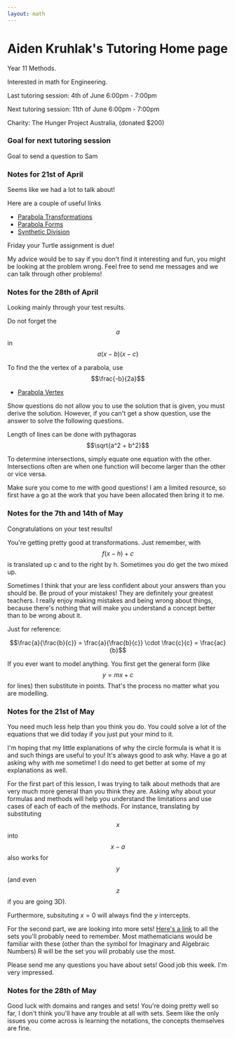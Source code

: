 ```yaml
---
layout: math
---
```

# Aiden Kruhlak's Tutoring Home page

Year 11 Methods.

Interested in math for Engineering.

Last tutoring session: 4th of June 6:00pm - 7:00pm

Next tutoring session: 11th of June 6:00pm - 7:00pm

Charity: The Hunger Project Australia, (donated $200)


### Goal for next tutoring session
Goal to send a question to Sam

### Notes for 21st of April

Seems like we had a lot to talk about!

Here are a couple of useful links

 - [Parabola Transformations](https://www.desmos.com/calculator/gh5du3k4mp)
 - [Parabola Forms](https://www.desmos.com/calculator/z1tvbo5cew)
 - [Synthetic Division](https://www.purplemath.com/modules/synthdiv.htm)

Friday your Turtle assignment is due!

My advice would be to say if you don't find it interesting and fun, you might
be looking at the problem wrong. Feel free to send me messages and we can
talk through other problems!

### Notes for the 28th of April

Looking mainly through your test results.

Do not forget the $$a$$ in $$a(x-b)(x-c)$$

To find the the vertex of a parabola, use $$\frac{-b}{2a}$$

 - [Parabola Vertex](https://www.desmos.com/calculator/xagm2cxlqu)

Show questions do not allow you to use the solution that is given, you must derive
the solution. However, if you can't get a show question, use the answer to solve
the following questions.

Length of lines can be done with pythagoras $$\sqrt{a^2 + b^2}$$

To determine intersections, simply equate one equation with the other. Intersections
often are when one function will become larger than the other or vice versa.

Make sure you come to me with good questions! I am a limited resource, so first
have a go at the work that you have been allocated then bring it to me.

### Notes for the 7th and 14th of May
Congratulations on your test results!

You're getting pretty good at transformations. Just remember, with $$f(x-h)+c$$
is translated up c and to the right by h. Sometimes you do get the two mixed up.

Sometimes I think that your are less confident about your answers than you should
be. Be proud of your mistakes! They are definitely your greatest teachers. I
really enjoy making mistakes and being wrong about things, because there's nothing
that will make you understand a concept better than to be wrong about it.

Just for reference:

$$\frac{a}{\frac{b}{c}} = \frac{a}{\frac{b}{c}} \cdot \frac{c}{c} = \frac{ac}{b}$$

If you ever want to model anything. You first get the general form (like $$y=mx+c$$
for lines) then substitute in points. That's the process no matter what you are modelling.

### Notes for the 21st of May
You need much less help than you think you do. You could solve a lot of the
equations that we did today if you just put your mind to it.

I'm hoping that my little explanations of why the circle formula is what it is
and such things are useful to you! It's always good to ask why. Have a go at asking
why with me sometime! I do need to get better at some of my explanations as well.

For the first part of this lesson, I was trying to talk about methods that are
very much more general than you think they are. Asking why about your formulas
and methods will help you understand the limitations and use cases of each of
each of the methods. For instance, translating by substituting $$x$$ into $$x - a$$
also works for $$y$$ (and even $$z$$ if you are going 3D).

Furthermore, subsituting $x = 0$ will always find the $y$ intercepts.

For the second part, we are looking into more sets! [Here's a link](https://www.mathsisfun.com/sets/number-types.html) 
to all the sets you'll probably need to remember. Most mathematicians would be
familiar with these (other than the symbol for Imaginary and Algebraic Numbers)
R will be the set you will probably use the most.

Please send me any questions you have about sets! Good job this week. I'm very 
impressed.

### Notes for the 28th of May
Good luck with domains and ranges and sets! You're doing pretty well so far,
I don't think you'll have any trouble at all with sets. Seem like the only issues
you come across is learning the notations, the concepts themselves are fine.
